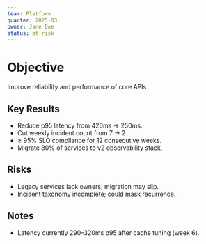 ```yaml
---
team: Platform
quarter: 2025-Q3
owner: Jane Doe
status: at-risk
---
```


# Objective

Improve reliability and performance of core APIs

## Key Results

- Reduce p95 latency from 420ms → 250ms.
- Cut weekly incident count from 7 → 2.
- ≥ 95% SLO compliance for 12 consecutive weeks.
- Migrate 80% of services to v2 observability stack.

## Risks

- Legacy services lack owners; migration may slip.
- Incident taxonomy incomplete; could mask recurrence.

## Notes

- Latency currently 290–320ms p95 after cache tuning (week 6).
